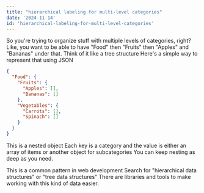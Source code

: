 ```yaml
---
title: "hierarchical labeling for multi-level categories"
date: '2024-11-14'
id: 'hierarchical-labeling-for-multi-level-categories'
---
```


So you're trying to organize stuff with multiple levels of categories, right?  Like, you want to be able to have "Food" then "Fruits" then "Apples" and "Bananas" under that.  Think of it like a tree structure  Here's a simple way to represent that using JSON 

```json
{
  "Food": {
    "Fruits": {
      "Apples": [],
      "Bananas": []
    },
    "Vegetables": {
      "Carrots": [],
      "Spinach": []
    }
  }
}
```

This is a nested object  Each key is a category and the value is either an array of items or another object for subcategories  You can keep nesting as deep as you need.  

This is a common pattern in web development  Search for "hierarchical data structures" or "tree data structures"  There are libraries and tools to make working with this kind of data easier.
